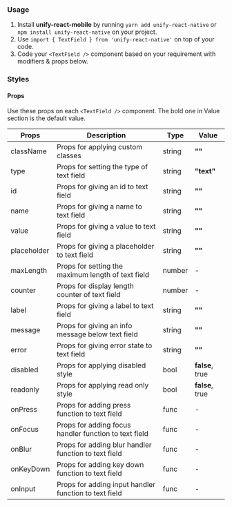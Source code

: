 ### Usage

1. Install **unify-react-mobile** by running `yarn add unify-react-native` or `npm install unify-react-native` on your project.
2. Use `import { TextField } from 'unify-react-native'` on top of your code.
3. Code your `<TextField />` component based on your requirement with modifiers & props below.



### Styles

#### Props

Use these props on each `<TextField />` component. The bold one in Value section is the default value.

| Props            | Description                         | Type            | Value
|---------------------|----------------------------------|-----------------|---------------------|
| className        | Props for applying custom classes   | string          | **""**
| type        | Props for setting the type of text field            | string          | **"text"**
| id     | Props for giving an id to text field     | string            | **""**
| name     | Props for giving a name to text field     | string            | **""**
| value     | Props for giving a value to text field     | string            | **""**
| placeholder     | Props for giving a placeholder to text field     | string            | **""**
| maxLength     | Props for setting the maximum length of text field     | number            | -
| counter     | Props for display length counter of text field     | number            | -
| label     | Props for giving a label to text field     | string            | **""**
| message     | Props for giving an info message below text field     | string            | **""**
| error     | Props for giving error state to text field     | string            | **""**
| disabled     | Props for applying disabled style     | bool            | **false**, true
| readonly     | Props for applying read only style     | bool            | **false**, true
| onPress  | Props for adding press function to text field   | func            | -
| onFocus   | Props for adding focus handler function to text field   | func            | -
| onBlur   | Props for adding blur handler function to text field   | func            | -
| onKeyDown   | Props for adding key down function to text field   | func            | -
| onInput   | Props for adding input handler function to text field   | func            | -
